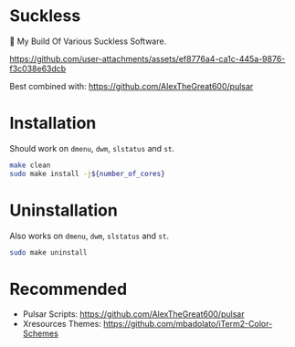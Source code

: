 # Suckless

🚀 My Build Of Various Suckless Software.

https://github.com/user-attachments/assets/ef8776a4-ca1c-445a-9876-f3c038e63dcb

Best combined with: https://github.com/AlexTheGreat600/pulsar

# Installation

Should work on `dmenu`, `dwm`, `slstatus` and `st`.

```bash
make clean
sudo make install -j${number_of_cores}
```

# Uninstallation

Also works on `dmenu`, `dwm`, `slstatus` and `st`.

```bash
sudo make uninstall
```

# Recommended

- Pulsar Scripts: https://github.com/AlexTheGreat600/pulsar  
- Xresources Themes: https://github.com/mbadolato/iTerm2-Color-Schemes
